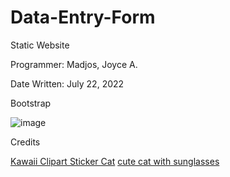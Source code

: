 # Data-Entry-Form

Static Website

Programmer: Madjos, Joyce A.

Date Written: July 22, 2022

Bootstrap

![image](https://user-images.githubusercontent.com/111858908/222716980-81fd2c75-5fcf-4d64-be48-a3350fd6d80a.png)

Credits

<a href="https://www.nicepng.com/maxp/u2e6e6y3w7a9q8e6/">Kawaii Clipart Sticker Cat</a>
<a href="https://www.freepik.com/premium-vector/draw-cute-cat-with-sunglasses_4394976.htm">cute cat with sunglasses</a>
